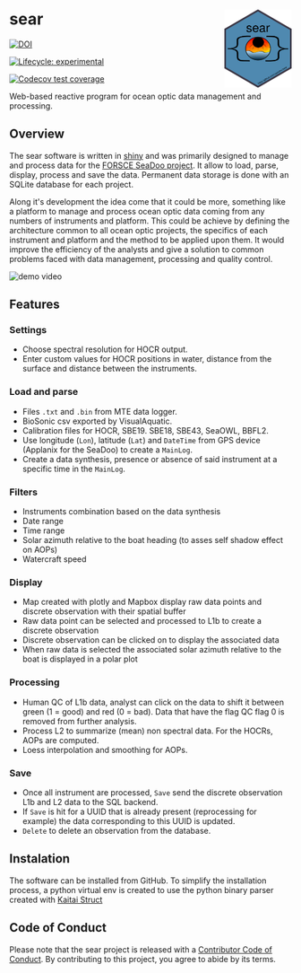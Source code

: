 
# sear <a href=''><img src='inst/app/www/hex_sear.png' align="right" height="139" /></a>
[![DOI](https://zenodo.org/badge/DOI/10.5281/zenodo.7459254.svg)](https://doi.org/10.5281/zenodo.7459254)
  <!-- badges: start -->
  [![Lifecycle: experimental](https://img.shields.io/badge/lifecycle-experimental-orange.svg)](https://lifecycle.r-lib.org/articles/stages.html#experimental)
  <!-- badges: end -->
  <!-- badges: start -->
  [![Codecov test coverage](https://codecov.io/gh/raphidoc/sear/branch/main/graph/badge.svg)](https://app.codecov.io/gh/raphidoc/sear?branch=main)
  <!-- badges: end -->

Web-based reactive program for ocean optic data management and processing.

## Overview

The sear software is written in [shiny](https://github.com/rstudio/shiny) and was primarily designed to manage and process data for the [FORSCE SeaDoo project](https://ldgizc.uqar.ca/Web/infrastructures-et-equipements/forsce#forsce-english).
It allow to load, parse, display, process and save the data. Permanent data storage is done with an SQLite database for each project.

Along it's development the idea come that it could be more, something like a platform to manage and process ocean optic data coming from any numbers of instruments and platform. This could be achieve by defining the architecture common to all ocean optic projects, the specifics of each instrument and platform and the method to be applied upon them. It would improve the efficiency of the analysts and give a solution to common problems faced with data management, processing and quality control.

![demo video](https://youtu.be/U6CH2Ictvo4)

## Features

### Settings
* Choose spectral resolution for HOCR output.
* Enter custom values for HOCR positions in water, distance from the surface and distance between the instruments.

### Load and parse
* Files `.txt` and `.bin` from MTE data logger.
* BioSonic csv exported by VisualAquatic.
* Calibration files for HOCR, SBE19. SBE18, SBE43, SeaOWL, BBFL2.
* Use longitude (`Lon`), latitude (`Lat`) and `DateTime` from GPS device (Applanix for the SeaDoo) to create a `MainLog`.
* Create a data synthesis, presence or absence of said instrument at a specific time in the `MainLog`.

### Filters

* Instruments combination based on the data synthesis
* Date range
* Time range
* Solar azimuth relative to the boat heading (to asses self shadow effect on AOPs)
* Watercraft speed

### Display

* Map created with plotly and Mapbox display raw data points and discrete observation with their spatial buffer
* Raw data point can be selected and processed to L1b to create a discrete observation
* Discrete observation can be clicked on to display the associated data
* When raw data is selected the associated solar azimuth relative to the boat is displayed in a polar plot

### Processing

* Human QC of L1b data, analyst can click on the data to shift it between green (1 = good) and red (0 = bad). Data that have the flag QC flag 0 is removed from further analysis.
* Process L2 to summarize (mean) non spectral data. For the HOCRs, AOPs are computed.
* Loess interpolation and smoothing for AOPs.

### Save

* Once all instrument are processed, `Save` send the discrete observation L1b and L2 data to the SQL backend.
* If `Save` is hit for a UUID that is already present (reprocessing for example) the data corresponding to this UUID is updated.
* `Delete` to delete an observation from the database.

## Instalation

The software can be installed from GitHub. 
To simplify the installation process, a python virtual env is created to use the python binary parser created with [Kaitai Struct](https://kaitai.io/)
  
## Code of Conduct
  
  Please note that the sear project is released with a [Contributor Code of Conduct](https://contributor-covenant.org/version/2/1/CODE_OF_CONDUCT.html). By contributing to this project, you agree to abide by its terms.
